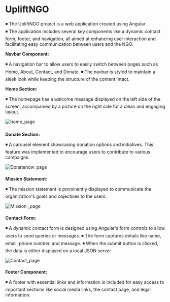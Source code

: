 # UpliftNGO

◾ The UpliftNGO project is a web application created using Angular<br>
◾ The application includes several key components like a dynamic contact form, footer, and navigation, all aimed at enhancing user interaction and facilitating easy communication between users and the NGO.<br>

**Navbar Component:**

◾ A navigation bar to allow users to easily switch between pages such as Home, About, Contact, and Donate.
◾ The navbar is styled to maintain a sleek look while keeping the structure of the content intact.

**Home Section:**

◾ The homepage has a welcome message displayed on the left side of the screen, accompanied by a picture on the right side for a clean and engaging layout.<br>

![home_page](https://github.com/user-attachments/assets/9354496f-fe27-4066-8218-ecde860ef436)
#####

**Donate Section:**

◾ A carousel element showcasing donation options and initiatives. This feature was implemented to encourage users to contribute to various campaigns.<br>

![Donatenow_page](https://github.com/user-attachments/assets/112d25f7-a683-444a-b8d4-fec7cec18810)
####

**Mission Statement:**

◾ The mission statement is prominently displayed to communicate the organization's goals and objectives to the users.<br>

![Mission _page](https://github.com/user-attachments/assets/6f69d1a3-4732-459b-b242-0c8fe59f8782)
####

**Contact Form:**

◾ A dynamic contact form is designed using Angular's form controls to allow users to send queries or messages. 
◾ The form captures details like name, email, phone number, and message.
◾ When the submit button is clicked, the data is either displayed on a local JSON server

![Contact_page](https://github.com/user-attachments/assets/7c650fb2-86e5-4b35-b59a-7ac679d03479)
####

**Footer Component:**

◾ A footer with essential links and information is included for easy access to important sections like social media links, the contact page, and legal information.
